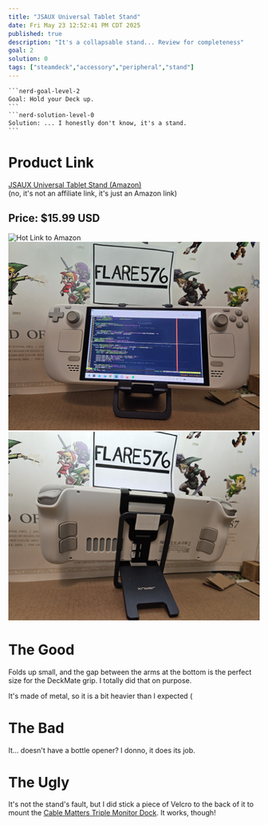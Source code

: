 ```yaml
---
title: "JSAUX Universal Tablet Stand"
date: Fri May 23 12:52:41 PM CDT 2025
published: true
description: "It's a collapsable stand... Review for completeness"
goal: 2
solution: 0
tags: ["steamdeck","accessory","peripheral","stand"]
---
```

````flare
```nerd-goal-level-2
Goal: Hold your Deck up.
```
```nerd-solution-level-0
Solution: ... I honestly don't know, it's a stand.
```
````
# Product Link

[JSAUX Universal Tablet Stand (Amazon)](https://www.amazon.com/dp/B0BJVK7M72?ref=ppx_yo2ov_dt_b_fed_asin_title&th=1)  
(no, it's not an affiliate link, it's just an Amazon link)

## Price: $15.99 USD

![Hot Link to Amazon](https://m.media-amazon.com/images/I/81415NsjgqL._AC_SL1500_.jpg)
![Action Shot](images/thumbnail/jsaux_front.jpg)
![Action Shot](images/thumbnail/jsaux_back.jpg)

# The Good

Folds up small, and the gap between the arms at the bottom is the perfect size for the DeckMate grip. I totally did that on purpose.

It's made of metal, so it is a bit heavier than I expected (

# The Bad

It... doesn't have a bottle opener? I donno, it does its job.

# The Ugly

It's not the stand's fault, but I did stick a piece of Velcro to the back of it to mount the [Cable Matters Triple Monitor Dock](#/steamdeck/peripherals/cable-matters-triple-monitor-usb-c-hub). It works, though!
